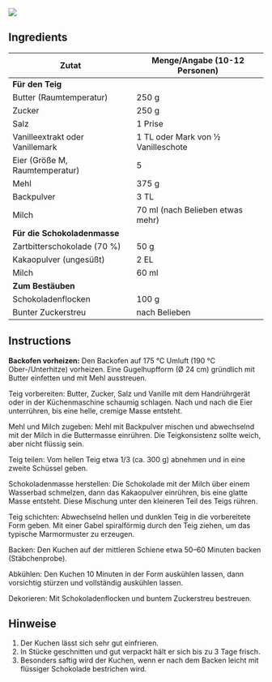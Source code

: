 ![](../../../../attachments/Pasted%20image%2020251014092631.png)

## Ingredients

| Zutat                           | Menge/Angabe (10-12 Personen)      |
| ------------------------------- | ---------------------------------- |
| **Für den Teig**                |                                    |
| Butter (Raumtemperatur)         | 250 g                              |
| Zucker                          | 250 g                              |
| Salz                            | 1 Prise                            |
| Vanilleextrakt oder Vanillemark | 1 TL oder Mark von ½ Vanilleschote |
| Eier (Größe M, Raumtemperatur)  | 5                                  |
| Mehl                            | 375 g                              |
| Backpulver                      | 3 TL                               |
| Milch                           | 70 ml (nach Belieben etwas mehr)   |
| **Für die Schokoladenmasse**    |                                    |
| Zartbitterschokolade (70 %)     | 50 g                               |
| Kakaopulver (ungesüßt)          | 2 EL                               |
| Milch                           | 60 ml                              |
| **Zum Bestäuben**               |                                    |
| Schokoladenflocken              | 100 g                              |
| Bunter Zuckerstreu              | nach Belieben                      |

## Instructions

**Backofen vorheizen:**
Den Backofen auf 175 °C Umluft (190 °C Ober-/Unterhitze) vorheizen. Eine Gugelhupfform (Ø 24 cm) gründlich mit Butter einfetten und mit Mehl ausstreuen.

Teig vorbereiten:
Butter, Zucker, Salz und Vanille mit dem Handrührgerät oder in der Küchenmaschine schaumig schlagen. Nach und nach die Eier unterrühren, bis eine helle, cremige Masse entsteht.

Mehl und Milch zugeben:
Mehl mit Backpulver mischen und abwechselnd mit der Milch in die Buttermasse einrühren. Die Teigkonsistenz sollte weich, aber nicht flüssig sein.

Teig teilen:
Vom hellen Teig etwa 1/3 (ca. 300 g) abnehmen und in eine zweite Schüssel geben.

Schokoladenmasse herstellen:
Die Schokolade mit der Milch über einem Wasserbad schmelzen, dann das Kakaopulver einrühren, bis eine glatte Masse entsteht. Diese Mischung unter den kleineren Teil des Teigs rühren.

Teig schichten:
Abwechselnd hellen und dunklen Teig in die vorbereitete Form geben. Mit einer Gabel spiralförmig durch den Teig ziehen, um das typische Marmormuster zu erzeugen.

Backen:
Den Kuchen auf der mittleren Schiene etwa 50–60 Minuten backen (Stäbchenprobe).

Abkühlen:
Den Kuchen 10 Minuten in der Form auskühlen lassen, dann vorsichtig stürzen und vollständig auskühlen lassen.

Dekorieren:
Mit Schokoladenflocken und buntem Zuckerstreu bestreuen.

## Hinweise
1. Der Kuchen lässt sich sehr gut einfrieren.
2. In Stücke geschnitten und gut verpackt hält er sich bis zu 3 Tage frisch.
3. Besonders saftig wird der Kuchen, wenn er nach dem Backen leicht mit flüssiger Schokolade bestrichen wird.